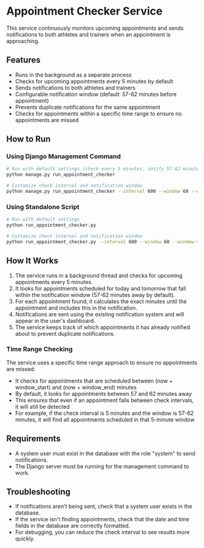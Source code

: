# Appointment Checker Service

This service continuously monitors upcoming appointments and sends notifications to both athletes and trainers when an appointment is approaching.

## Features

- Runs in the background as a separate process
- Checks for upcoming appointments every 5 minutes by default
- Sends notifications to both athletes and trainers
- Configurable notification window (default: 57-62 minutes before appointment)
- Prevents duplicate notifications for the same appointment
- Checks for appointments within a specific time range to ensure no appointments are missed

## How to Run

### Using Django Management Command

```bash
# Run with default settings (check every 5 minutes, notify 57-62 minutes before appointment)
python manage.py run_appointment_checker

# Customize check interval and notification window
python manage.py run_appointment_checker --interval 600 --window 60 --window-start 55 --window-end 65
```

### Using Standalone Script

```bash
# Run with default settings
python run_appointment_checker.py

# Customize check interval and notification window
python run_appointment_checker.py --interval 600 --window 60 --window-start 55 --window-end 65
```

## How It Works

1. The service runs in a background thread and checks for upcoming appointments every 5 minutes.
2. It looks for appointments scheduled for today and tomorrow that fall within the notification window (57-62 minutes away by default).
3. For each appointment found, it calculates the exact minutes until the appointment and includes this in the notification.
4. Notifications are sent using the existing notification system and will appear in the user's dashboard.
5. The service keeps track of which appointments it has already notified about to prevent duplicate notifications.

### Time Range Checking

The service uses a specific time range approach to ensure no appointments are missed:

- It checks for appointments that are scheduled between (now + window_start) and (now + window_end) minutes
- By default, it looks for appointments between 57 and 62 minutes away
- This ensures that even if an appointment falls between check intervals, it will still be detected
- For example, if the check interval is 5 minutes and the window is 57-62 minutes, it will find all appointments scheduled in that 5-minute window

## Requirements

- A system user must exist in the database with the role "system" to send notifications.
- The Django server must be running for the management command to work.

## Troubleshooting

- If notifications aren't being sent, check that a system user exists in the database.
- If the service isn't finding appointments, check that the date and time fields in the database are correctly formatted.
- For debugging, you can reduce the check interval to see results more quickly. 